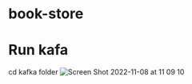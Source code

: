 # book-store
# Run kafa
  cd kafka folder
  ![Screen Shot 2022-11-08 at 11 09 10](https://user-images.githubusercontent.com/90142169/200473101-79543356-4615-4528-8587-45aa5a2b05a8.png)
